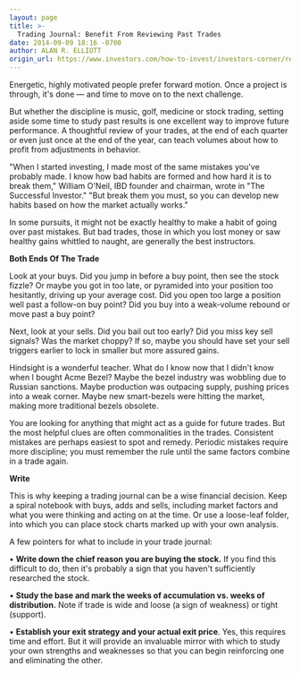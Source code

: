 ```yaml
---
layout: page
title: >-
  Trading Journal: Benefit From Reviewing Past Trades
date: 2014-09-09 18:16 -0700
author: ALAN R. ELLIOTT
origin_url: https://www.investors.com/how-to-invest/investors-corner/review-trades-to-improve-performance/
---
```


Energetic, highly motivated people prefer forward motion. Once a project is through, it's done — and time to move on to the next challenge.

But whether the discipline is music, golf, medicine or stock trading, setting aside some time to study past results is one excellent way to improve future performance. A thoughtful review of your trades, at the end of each quarter or even just once at the end of the year, can teach volumes about how to profit from adjustments in behavior.

"When I started investing, I made most of the same mistakes you've probably made. I know how bad habits are formed and how hard it is to break them," William O'Neil, IBD founder and chairman, wrote in "The Successful Investor." "But break them you must, so you can develop new habits based on how the market actually works."

In some pursuits, it might not be exactly healthy to make a habit of going over past mistakes. But bad trades, those in which you lost money or saw healthy gains whittled to naught, are generally the best instructors.

**Both Ends Of The Trade**

Look at your buys. Did you jump in before a buy point, then see the stock fizzle? Or maybe you got in too late, or pyramided into your position too hesitantly, driving up your average cost. Did you open too large a position well past a follow-on buy point? Did you buy into a weak-volume rebound or move past a buy point?

Next, look at your sells. Did you bail out too early? Did you miss key sell signals? Was the market choppy? If so, maybe you should have set your sell triggers earlier to lock in smaller but more assured gains.

Hindsight is a wonderful teacher. What do I know now that I didn't know when I bought Acme Bezel? Maybe the bezel industry was wobbling due to Russian sanctions. Maybe production was outpacing supply, pushing prices into a weak corner. Maybe new smart-bezels were hitting the market, making more traditional bezels obsolete.

You are looking for anything that might act as a guide for future trades. But the most helpful clues are often commonalities in the trades. Consistent mistakes are perhaps easiest to spot and remedy. Periodic mistakes require more discipline; you must remember the rule until the same factors combine in a trade again.

**Write**

This is why keeping a trading journal can be a wise financial decision. Keep a spiral notebook with buys, adds and sells, including market factors and what you were thinking and acting on at the time. Or use a loose-leaf folder, into which you can place stock charts marked up with your own analysis.

A few pointers for what to include in your trade journal:

• **Write down the chief reason you are buying the stock.** If you find this difficult to do, then it's probably a sign that you haven't sufficiently researched the stock.

• **Study the base and mark the weeks of accumulation vs. weeks of distribution.** Note if trade is wide and loose (a sign of weakness) or tight (support).

• **Establish your exit strategy and your actual exit price**. Yes, this requires time and effort. But it will provide an invaluable mirror with which to study your own strengths and weaknesses so that you can begin reinforcing one and eliminating the other.
